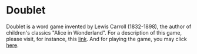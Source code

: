 # Doublet

Doublet is a word game invented by Lewis Carroll (1832-1898), the
author of children's classics "Alice in Wonderland".
For a description of this game, please visit, for instance, this [link](http://www.logicville.com/doublets.htm).
And for playing the game, you may click [here](https://xanadu-lang.github.io/xats2js/docgen/CodeBook/Doublet/2020-11-29/.).